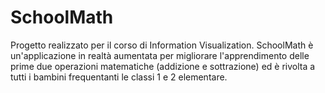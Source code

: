 # SchoolMath
Progetto realizzato per il corso di Information Visualization.
SchoolMath è un'applicazione in realtà aumentata per migliorare l'apprendimento delle prime due operazioni matematiche (addizione e sottrazione) ed è rivolta a tutti i bambini frequentanti le classi 1 e 2 elementare.
